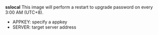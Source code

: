 **sslocal** This image will perform a restart to upgrade password on every 3:00 AM (UTC+8).

* APPKEY: specify a appkey
* SERVER: target server address
